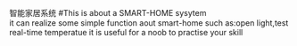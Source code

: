 智能家居系统
#This is about a  SMART-HOME sysytem  
it can realize some simple function aout smart-home such as:open light,test real-time temperatue
it is useful for a noob to practise your skill
